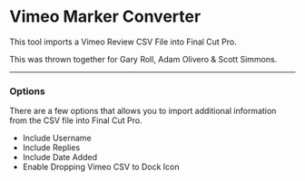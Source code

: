 # Vimeo Marker Converter

This tool imports a Vimeo Review CSV File into Final Cut Pro.

This was thrown together for Gary Roll, Adam Olivero & Scott Simmons.

---

### Options

There are a few options that allows you to import additional information from the CSV file into Final Cut Pro.

- Include Username
- Include Replies
- Include Date Added
- Enable Dropping Vimeo CSV to Dock Icon
